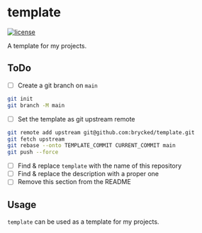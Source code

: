 # template

[![license](https://img.shields.io/github/license/brycked/template)](LICENSE.md)

A template for my projects.

## ToDo

- [ ] Create a git branch on `main`

```sh
git init
git branch -M main
```

- [ ] Set the template as git upstream remote

```sh
git remote add upstream git@github.com:brycked/template.git
git fetch upstream
git rebase --onto TEMPLATE_COMMIT CURRENT_COMMIT main
git push --force
```

- [ ] Find & replace `template` with the name of this repository
- [ ] Find & replace the description with a proper one
- [ ] Remove this section from the README

## Usage

`template` can be used as a template for my projects.
